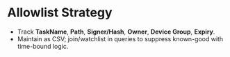 # Allowlist Strategy
- Track **TaskName**, **Path**, **Signer/Hash**, **Owner**, **Device Group**, **Expiry**.
- Maintain as CSV; join/watchlist in queries to suppress known-good with time-bound logic.
